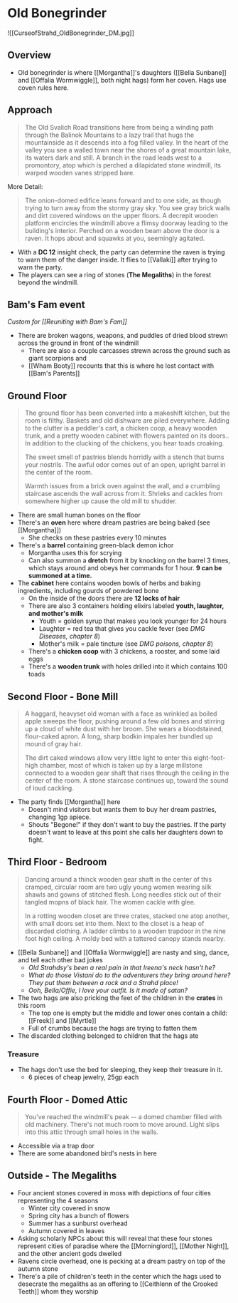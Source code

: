 # Old Bonegrinder
![[CurseofStrahd_OldBonegrinder_DM.jpg]]

## Overview
* Old bonegrinder is where [[Morgantha]]'s daughters ([[Bella Sunbane]] and [[Offalia Wormwiggle]], both night hags) form her coven. Hags use coven rules here.

## Approach
> The Old Svalich Road transitions here from being a winding path through the Balinok Mountains to a lazy trail that hugs the mountainside as it descends into a fog filled valley. In the heart of the valley you see a walled town near the shores of a great mountain lake, its waters dark and still. A branch in the road leads west to a promontory, atop which is perched a dilapidated stone windmill, its warped wooden vanes stripped bare.

More Detail:
> The onion-domed edifice leans forward and to one side, as though trying to turn away from the stormy gray sky. You see gray brick walls and dirt covered windows on the upper floors. A decrepit wooden platform encircles the windmill above a flimsy doorway leading to the building's interior. Perched on a wooden beam above the door is a raven. It hops about and squawks at you, seemingly agitated.

* With a **DC 12** insight check, the party can determine the raven is trying to warn them of the danger inside. It flies to [[Vallaki]] after trying to warn the party.
* The players can see a ring of stones (**The Megaliths**) in the forest beyond the windmill.

## Bam's Fam event
_Custom for [[Reuniting with Bam's Fam]]_

* There are broken wagons, weapons, and puddles of dried blood strewn across the ground in front of the windmill
  * There are also a couple carcasses strewn across the ground such as giant scorpions and 
  * [[Wham Booty]] recounts that this is where he lost contact with [[Bam's Parents]] 

## Ground Floor
> The ground floor has been converted into a makeshift kitchen, but the room is filthy. Baskets and old dishware are piled everywhere. Adding to the clutter is a peddler's cart, a chicken coop, a heavy wooden trunk, and a pretty wooden cabinet with flowers painted on its doors.. In addition to the clucking of the chickens, you hear toads croaking.
>
> The sweet smell of pastries blends horridly with a stench that burns your nostrils. The awful odor comes out of an open, upright barrel in the center of the room.
>
> Warmth issues from a brick oven against the wall, and a crumbling staircase ascends the wall across from it. Shrieks and cackles from somewhere higher up cause the old mill to shudder.

* There are small human bones on the floor
* There's an **oven** here where dream pastries are being baked (see [[Morgantha]])
  * She checks on these pastries every 10 minutes
* There's a **barrel** containing green-black demon ichor
  * Morgantha uses this for scrying
  * Can also summon a **dretch** from it by knocking on the barrel 3 times, which stays around and obeys her commands for 1 hour. **9 can be summoned at a time.**
* The **cabinet** here contains wooden bowls of herbs and baking ingredients, including gourds of powdered bone
  * On the inside of the doors there are **12 locks of hair**
  * There are also 3 containers holding elixirs labeled **youth, laughter, and mother's milk**
    * Youth = golden syrup that makes you look younger for 24 hours
    * Laughter = red tea that gives you cackle fever (see _DMG Diseases, chapter 8_)
    * Mother's milk = pale tincture (see _DMG poisons, chapter 8_)
  * There's a **chicken coop** with 3 chickens, a rooster, and some laid eggs
  * There's a **wooden trunk** with holes drilled into it which contains 100 toads

## Second Floor - Bone Mill
> A haggard, heavyset old woman with a face as wrinkled as boiled apple sweeps the floor, pushing around a few old bones and stirring up a cloud of white dust with her broom. She wears a bloodstained, flour-caked apron. A long, sharp bodkin  impales her bundled up mound of gray hair.
> 
> The dirt caked windows allow very little light to enter this eight-foot-high chamber, most of which is taken up by a large millstone connected to a wooden gear shaft that rises through the ceiling in the center of the room. A stone staircase continues up, toward the sound of loud cackling.

* The party finds [[Morgantha]] here
  * Doesn't mind visitors but wants them to buy her dream pastries, changing 1gp apiece.
  * Shouts "Begone!" if they don't want to buy the pastries. If the party doesn't want to leave at this point she calls her daughters down to fight.

## Third Floor - Bedroom
> Dancing around a thinck wooden gear shaft in the center of this cramped, circular room are two ugly young women wearing silk shawls and gowns of stitched flesh. Long needles stick out of their tangled mopns of black hair. The women cackle with glee.
> 
> In a rotting wooden closet are three crates, stacked one atop another, with small doors set into them. Next to the closet is a heap of discarded clothing. A ladder climbs to a wooden trapdoor in the nine foot high ceiling. A moldy bed with a tattered canopy stands nearby.

* [[Bella Sunbane]] and [[Offalia Wormwiggle]] are nasty and sing, dance, and tell each other bad jokes
  * _Old Strahdsy's been a real pain in that Ireena's neck hasn't he?_ 
  * _What do those Vistani do to the adventurers they bring around here? They put them between a rock and a Strahd place!_
  * _Ooh, Bella/Offie, I love your outfit. Is it made of satan?_
* The two hags are also pricking the feet of the children in the **crates** in this room
  * The top one is empty but the middle and lower ones contain a child: [[Freek]] and [[Myrtle]]
  * Full of crumbs because the hags are trying to fatten them
* The discarded clothing belonged to children that the hags ate

### Treasure
* The hags don't use the bed for sleeping, they keep their treasure in it.
  * 6 pieces of cheap jewelry, 25gp each

## Fourth Floor - Domed Attic
> You've reached the windmill's peak -- a domed chamber filled with old machinery. There's not much room to move around. Light slips into this attic through small holes in the walls.

* Accessible via a trap door
* There are some abandoned bird's nests in here

## Outside - The Megaliths
* Four ancient stones covered in moss with depictions of four cities representing the 4 seasons
  * Winter city covered in snow
  * Spring city has a bunch of flowers
  * Summer has a sunburst overhead
  * Autumn covered in leaves
* Asking scholarly NPCs about this will reveal that these four stones represent cities of paradise where the [[Morninglord]], [[Mother Night]], and the other ancient gods dwelled
* Ravens circle overhead, one is pecking at a dream pastry on top of the autumn stone
* There's a pile of children's teeth in the center which the hags used to desecrate the megaliths as an offering to [[Ceithlenn of the Crooked Teeth]] whom they worship